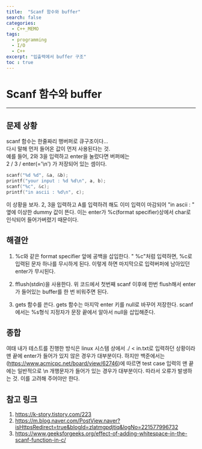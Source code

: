 ```yaml
---
title:  "Scanf 함수와 buffer"
search: false
categories: 
  - C++_MEMO
tags:
  - programming
  - I/O
  - C++
excerpt: "입출력에서 buffer 구조"
toc : true
---
```


# Scanf 함수와 buffer
___

## 문제 상황

scanf 함수는 한줄짜리 행버퍼로 큐구조이다...  
다시 말해 먼저 들어온 값이 먼저 사용된다는 것.  
예를 들어, 2와 3을 입력하고 enter을 눌렀다면 버퍼에는  
2 / 3 / enter(='\n') 가 저장되어 있는 셈이다.
```cpp
scanf("%d %d", &a, &b);
printf("your input : %d %d\n", a, b);
scanf("%c", &c);
printf("in ascii : %d\n", c);
```
이 상황을 보자. 2, 3을 입력하고 A를 입력하려 해도 이미 입력이 마감되어 "in ascii : " 옆에 이상한 dummy 값이 뜬다. 이는 enter가 %c(format specifier)상에서 char로 인식되어 들어가버렸기 때문이다. 

## 해결안
1. %c와 같은 format specifier 앞에 공백을 삽입한다. " %c"처럼 입력하면, %c로 입력된 문자 하나를 무시하게 된다. 이렇게 하면 마지막으로 입력버퍼에 남아있던 enter가 무시된다.

2. fflush(stdin)을 사용한다. 위 코드에서 첫번째 scanf 이후에 한번 flush해서 enter가 들어있는 buffer를 한 번 비워주면 된다.

3. gets 함수를 쓴다. gets 함수는 마지막 enter 키를 null로 바꾸어 저장한다. scanf에서는 %s형식 지정자가 문장 끝에서 알아서 null을 삽입해준다.

## 종합
여태 내가 테스트를 진행한 방식은 linux 시스템 상에서 ./ < in.txt로 입력하던 상황이라 맨 끝에 enter가 들어가 있지 않은 경우가 대부분이다. 하지만 백준에서는 (https://www.acmicpc.net/board/view/62746)에 따르면 test case 입력의 맨 끝에는 일반적으로 \n 개행문자가 들어가 있는 경우가 대부분이다. 따라서 오류가 발생하는 것. 이를 고려해 주어야만 한다.

## 참고 링크
1. https://k-story.tistory.com/223  
2. https://m.blog.naver.com/PostView.naver?isHttpsRedirect=true&blogId=zlatmgpdjtiq&logNo=221577996732
3. https://www.geeksforgeeks.org/effect-of-adding-whitespace-in-the-scanf-function-in-c/